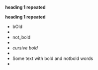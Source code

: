 **heading 1 repeated**

**heading 1 repeated**

* bOld
* 
* not_bold
* 
* _cursive bold_
* 
* Some text with bold and notbold words
* 
